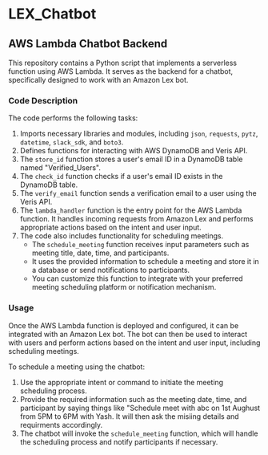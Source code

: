 # LEX_Chatbot
## AWS Lambda Chatbot Backend

This repository contains a Python script that implements a serverless function using AWS Lambda. It serves as the backend for a chatbot, specifically designed to work with an Amazon Lex bot.

### Code Description

The code performs the following tasks:

1. Imports necessary libraries and modules, including `json`, `requests`, `pytz`, `datetime`, `slack_sdk`, and `boto3`.
2. Defines functions for interacting with AWS DynamoDB and Veris API.
3. The `store_id` function stores a user's email ID in a DynamoDB table named "Verified_Users".
4. The `check_id` function checks if a user's email ID exists in the DynamoDB table.
5. The `verify_email` function sends a verification email to a user using the Veris API.
6. The `lambda_handler` function is the entry point for the AWS Lambda function. It handles incoming requests from Amazon Lex and performs appropriate actions based on the intent and user input.
7. The code also includes functionality for scheduling meetings.
   - The `schedule_meeting` function receives input parameters such as meeting title, date, time, and participants.
   - It uses the provided information to schedule a meeting and store it in a database or send notifications to participants.
   - You can customize this function to integrate with your preferred meeting scheduling platform or notification mechanism.


### Usage

Once the AWS Lambda function is deployed and configured, it can be integrated with an Amazon Lex bot. The bot can then be used to interact with users and perform actions based on the intent and user input, including scheduling meetings.

To schedule a meeting using the chatbot:
1. Use the appropriate intent or command to initiate the meeting scheduling process.
2. Provide the required information such as the meeting  date, time, and participant by saying things like "Schedule meet with abc on 1st Aughust from 5PM to 6PM with Yash. It will then ask the misiing details and requirments accordingly.
3. The chatbot will invoke the `schedule_meeting` function, which will handle the scheduling process and notify participants if necessary.


